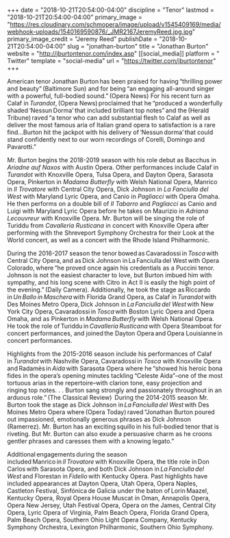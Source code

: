 +++
date = "2018-10-21T20:54:00-04:00"
discipline = "Tenor"
lastmod = "2018-10-21T20:54:00-04:00"
primary_image = "https://res.cloudinary.com/schmopera/image/upload/v1545409169/media/webhook-uploads/1540169590876/_JMR2167JeremyReed.jpg.jpg"
primary_image_credit = "Jeremy Reed"
publishDate = "2018-10-21T20:54:00-04:00"
slug = "jonathan-burton"
title = "Jonathan Burton"
website = "http://jburtontenor.com/index.asp"
[[social_media]]
platform = " Twitter"
template = "social-media"
url = "https://twitter.com/jburtontenor"
+++

American tenor Jonathan Burton has been praised for having “thrilling power and beauty” (Baltimore Sun) and for being “an engaging all-around singer with a powerful, full-bodied sound.” (Opera News) For his recent turn as Calaf in *Turandot*, (Opera News) proclaimed that he “produced a wonderfully shaded ‘Nessun Dorma’ that included brilliant top notes” and the (Herald Tribune) raved “a tenor who can add substantial flesh to Calaf as well as deliver the most famous aria of Italian grand opera to satisfaction is a rare find...Burton hit the jackpot with his delivery of ‘Nessun dorma’ that could stand confidently next to our worn recordings of Corelli, Domingo and Pavarotti.”  

Mr. Burton begins the 2018-2019 season with his role debut as Bacchus in *Ariadne auf Naxos* with Austin Opera. Other performances include Calaf in *Turandot* with Knoxville Opera, Tulsa Opera, and Dayton Opera, Sarasota Opera, Pinkerton in *Madama Butterfly* with Welsh National Opera, Manrico in *Il Trovatore* with Central City Opera, Dick Johnson in *La Fanciulla del West* with Maryland Lyric Opera, and Canio in *Pagliacci* with Opera Omaha. He then performs on a double bill of *Il Tabarro* and *Pagliacci* as Canio and Luigi with Maryland Lyric Opera before he takes on Maurizio in *Adriana Lecouvreur* with Knoxville Opera. Mr. Burton will be singing the role of Turiddu from *Cavalleria Rusticana* in concert with Knoxville Opera after performing with the Shreveport Symphony Orchestra for their Look at the World concert, as well as a concert with the Rhode Island Philharmonic. 

During the 2016-2017 season the tenor bowed as Cavaradossi in *Tosca* with Central City Opera, and as Dick Johnson in La Fanciulla del West with Opera Colorado, where “he proved once again his credentials as a Puccini tenor.  Johnson is not the easiest character to love, but Burton imbued him with sympathy, and his long scene with Citro in Act II is easily the high point of the evening.” (Daily Camera). Additionally, he took the stage as Riccardo in *Un Ballo in Maschera* with Florida Grand Opera, as Calaf in *Turandot* with Des Moines Metro Opera, Dick Johnson in *La Fanciulla del West* with New York City Opera, Cavaradossi in *Tosca* with Boston Lyric Opera and Opera Omaha, and as Pinkerton in *Madama Butterfly* with Welsh National Opera. He took the role of Turiddu in *Cavalleria Rusticana* with Opera Steamboat for concert performances, and joined the Dayton Opera and Opera Louisianne in concert performances. 

Highlights from the 2015-2016 season include his performances of Calaf in *Turandot* with Nashville Opera, Cavaradossi in *Tosca* with Knoxville Opera and Radamès in *Aida* with Sarasota Opera where he “showed his heroic bona fides in the opera’s opening minutes tackling “Celeste Aida”–one of the most tortuous arias in the repertoire–with clarion tone, easy projection and ringing top notes. . . Burton sang strongly and passionately throughout in an arduous role.” (The Classical Review)  During the 2014-2015 season Mr. Burton took the stage as Dick Johnson in *La Fanciulla del West* with Des Moines Metro Opera where (Opera Today) raved “Jonathan Burton poured out impassioned, emotionally generous phrases as Dick Johnson (Ramerrez). Mr. Burton has an exciting squillo in his full-bodied tenor that is riveting. But Mr. Burton can also exude a persuasive charm as he croons gentler phrases and caresses them with a knowing legato.”  

Additional engagements during the season included Manrico in *Il Trovatore* with Knoxville Opera, the title role in Don Carlos with Sarasota Opera, and both Dick Johnson in *La Fanciulla del West* and Florestan in *Fidelio* with Kentucky Opera. Past highlights have included appearances at Dayton Opera, Utah Opera, Opera Naples, Castleton Festival, Sinfónica de Galicia under the baton of Lorin Maazel, Kentucky Opera, Royal Opera House Muscat in Oman, Annapolis Opera, Opera New Jersey, Utah Festival Opera, Opera on the James, Central City Opera, Lyric Opera of Virginia, Palm Beach Opera, Florida Grand Opera, Palm Beach Opera, Southern Ohio Light Opera Company, Kentucky Symphony Orchestra, Lexington Philharmonic, Southern Ohio Symphony.
